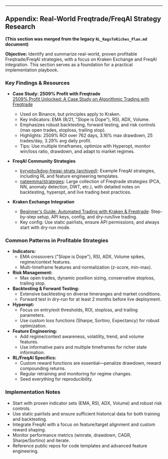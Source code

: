 ---

## Appendix: Real-World Freqtrade/FreqAI Strategy Research

**(This section was merged from the legacy `RL_RagsToRiches_Plan.md` document)**

**Objective:** Identify and summarize real-world, proven profitable Freqtrade/FreqAI strategies, with a focus on Kraken Exchange and FreqAI integration. This section serves as a foundation for a practical implementation playbook.

### Key Findings & Resources

- **Case Study: 2509% Profit with Freqtrade**  
  [2509% Profit Unlocked: A Case Study on Algorithmic Trading with Freqtrade](https://imbuedeskpicasso.medium.com/2509-profit-unlocked-a-case-study-on-algorithmic-trading-with-freqtrade-39b1051c0f1e)  
  - Used on Binance, but principles apply to Kraken.  
  - Key indicators: EMA (8/21, "Slope is Dope"), RSI, ADX, Volume.  
  - Emphasizes robust backtesting, forward testing, and risk controls (max open trades, stoploss, trailing stop).
  - Highlights: 2509% ROI over 762 days, 3.16% max drawdown, 25 trades/day, 3.29% avg daily profit.
  - Tips: Use multiple timeframes, optimize with Hyperopt, monitor win/loss ratio, drawdown, and adapt to market regimes.

- **FreqAI Community Strategies**
  - [kyrypto/kdog-freqai-strats (archived)](https://github.com/kyrypto/kdog-freqai-strats): Example FreqAI strategies, including RL and feature engineering templates.
  - [nateemma/strategies](https://github.com/nateemma/strategies): Large collection of Freqtrade strategies (PCA, NN, anomaly detection, DWT, etc.), with detailed notes on backtesting, hyperopt, and live trading best practices.

- **Kraken Exchange Integration**
  - [Beginner's Guide: Automated Trading with Kraken & Freqtrade](https://ashulzhenko.medium.com/cryptocurrency-automatic-trading-with-kraken-exchange-for-beginners-b0ee8c514944): Step-by-step setup, API keys, config, and dry-run/live trading.
  - Key config: Use static pairlists, ensure API permissions, and always start with dry-run mode.

### Common Patterns in Profitable Strategies
- **Indicators:**
  - EMA crossovers ("Slope is Dope"), RSI, ADX, Volume spikes, regime/context features.
  - Multi-timeframe features and normalization (z-score, min-max).
- **Risk Management:**
  - Max open trades, dynamic position sizing, conservative stoploss, trailing stop.
- **Backtesting & Forward Testing:**
  - Extensive backtesting on diverse timeranges and market conditions.
  - Forward test in dry-run for at least 2 months before live deployment.
- **Hyperopt:**
  - Focus on entry/exit thresholds, ROI, stoploss, and trailing parameters.
  - Use custom loss functions (Sharpe, Sortino, Expectancy) for robust optimization.
- **Feature Engineering:**
  - Add regime/context awareness, volatility, trend, and volume features.
  - Use informative pairs and multiple timeframes for richer state information.
- **RL/FreqAI Specifics:**
  - Custom reward functions are essential—penalize drawdown, reward compounding returns.
  - Regular retraining and monitoring for regime changes.
  - Seed everything for reproducibility.

### Implementation Notes
- Start with proven indicator sets (EMA, RSI, ADX, Volume) and robust risk controls.
- Use static pairlists and ensure sufficient historical data for both training and backtesting.
- Integrate FreqAI with a focus on feature/target alignment and custom reward shaping.
- Monitor performance metrics (winrate, drawdown, CAGR, Sharpe/Sortino) and iterate.
- Reference public repos for code templates and advanced feature engineering.
